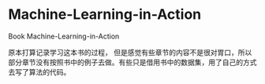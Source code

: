 # Machine-Learning-in-Action
Book Machine-Learning-in-Action

原本打算记录学习这本书的过程， 但是感觉有些章节的内容不是很对胃口，所以部分章节没有按照书中的例子去做。有些只是借用书中的数据集，用了自己的方式去写了算法的代码。